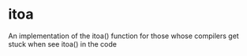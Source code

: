 # itoa
An implementation of the itoa() function for those whose compilers get stuck when see itoa() in the code
